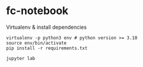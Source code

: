 # fc-notebook

Virtualenv & install dependencies
```shell
virtualenv -p python3 env # python version >= 3.10
source env/bin/activate
pip install -r requirements.txt

jupyter lab
```